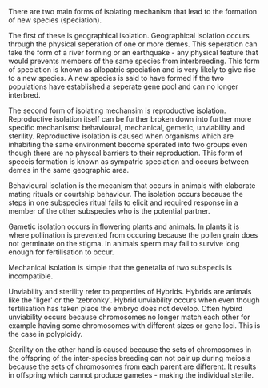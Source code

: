 There are two main forms of isolating mechanism that lead to the formation of new species (speciation).

The first of these is geographical isolation. Geographical isolation occurs through the physical seperation of one or more demes. This seperation can take the form of a river forming or an earthquake - any physical feature that would prevents members of the same species from interbreeding. This form of speciation is known as allopatric speciation and is very likely to give rise to a new species. A new species is said to have formed if the two populations have established a seperate gene pool and can no longer interbred.

The second form of isolating mechansim is reproductive isolation. Reproductive isolation itself can be further broken down into further more specific mechanisms: behavioural, mechanical, gemetic, unviability and sterility. Reproductive isolation is caused when organisms which are inhabiting the same environment become sperated into two groups even though there are no physcal barriers to their reproduction. This form of speceis formation is known as sympatric speciation and occurs between demes in the same geographic area.

Behavioural isolation is the mecanism that occurs in animals with elaborate mating rituals or courtship behaviour. The isolation occurs because the steps in one subspecies ritual fails to elicit and required response in a member of the other subspecies who is the potential partner.

Gametic isolation occurs in flowering plants and animals. In plants it is where pollination is prevented from occuring because the pollen grain does not germinate on the stigma. In animals sperm may fail to survive long enough for fertilisation to occur.

Mechanical isolation is simple that the genetalia of two subspecis is incompatible.

Unviability and sterility refer to properties of Hybrids. Hybrids are animals like the 'liger' or the 'zebronky'. Hybrid unviability occurs when even though fertilisation has taken place the embryo does not develop. Often hybird unviability occurs because chromosomes no longer match each other for example having some chromosomes with different sizes or gene loci. This is the case in polyploidy.

Sterility on the other hand is caused because the sets of chromosomes in the offspring of the inter-species breeding can not pair up during meiosis because the sets of chromosomes from each parent are different. It results in offspring which cannot produce gametes - making the individual sterile.